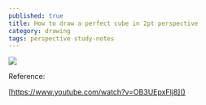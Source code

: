 ```yaml
---
published: true
title: How to draw a perfect cube in 2pt perspective
category: drawing
tags: perspective study-notes
---
```


![](https://goooooouwa.eu.org:8143/static/images/202205111248740.png)

Reference:

[https://www.youtube.com/watch?v=OB3UEpxFlj8]()
